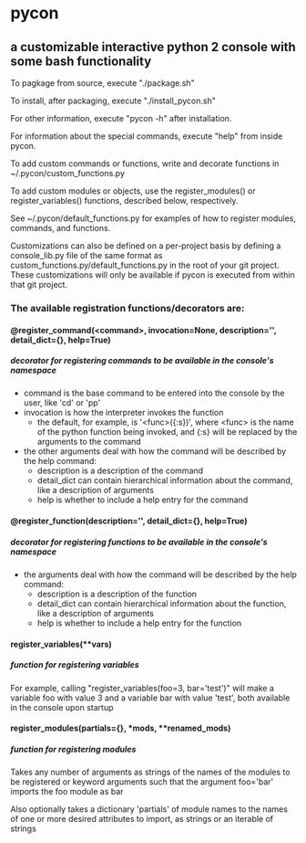 # pycon
## a customizable interactive python 2 console with some bash functionality

To pagkage from source, execute "./package.sh"

To install, after packaging, execute "./install_pycon.sh"

For other information, execute "pycon -h" after installation.

For information about the special commands, execute "help" from inside pycon.



To add custom commands or functions, write and decorate functions in ~/.pycon/custom_functions.py

To add custom modules or objects, use the register_modules() or register_variables() functions, described below, respectively.

See ~/.pycon/default_functions.py for examples of how to register modules, commands, and functions.

Customizations can also be defined on a per-project basis by defining a console_lib.py file of the same format as custom_functions.py/default_functions.py in the root of your git project. These customizations will only be available if pycon is executed from within that git project.



### The available registration functions/decorators are:
#### @register_command(\<command\>, invocation=None, description='', detail_dict={}, help=True)
##### decorator for registering commands to be available in the console's namespace
* command is the base command to be entered into the console by the user, like 'cd' or 'pp'
* invocation is how the interpreter invokes the function
  * the default, for example, is '\<func\>({:s})', where \<func\> is the name of the python function being invoked, and {:s} will be replaced by the arguments to the command
* the other arguments deal with how the command will be described by the help command:
  * description is a description of the command
  * detail_dict can contain hierarchical information about the command, like a description of arguments
  * help is whether to include a help entry for the command

#### @register_function(description='', detail_dict={}, help=True)
##### decorator for registering functions to be available in the console's namespace
* the arguments deal with how the command will be described by the help command:
  * description is a description of the function
  * detail_dict can contain hierarchical information about the function, like a description of arguments
  * help is whether to include a help entry for the function

#### register_variables(\*\*vars)
##### function for registering variables
For example, calling "register_variables(foo=3, bar='test')" will make a variable foo with value 3 and a variable bar with value 'test', both available in the console upon startup

#### register_modules(partials={}, \*mods, \*\*renamed_mods)
##### function for registering modules
Takes any number of arguments as strings of the names of the modules to be registered or keyword arguments such that the argument foo='bar' imports the foo module as bar

Also optionally takes a dictionary 'partials' of module names to the names of one or more desired attributes to import, as strings or an iterable of strings
